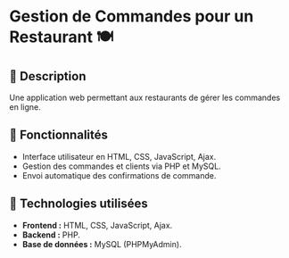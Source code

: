# Gestion de Commandes pour un Restaurant 🍽️

## 📌 Description
Une application web permettant aux restaurants de gérer les commandes en ligne.

## 🚀 Fonctionnalités
- Interface utilisateur en HTML, CSS, JavaScript, Ajax.
- Gestion des commandes et clients via PHP et MySQL.
- Envoi automatique des confirmations de commande.

## 🔧 Technologies utilisées
- **Frontend :** HTML, CSS, JavaScript, Ajax.
- **Backend :** PHP.
- **Base de données :** MySQL (PHPMyAdmin).


